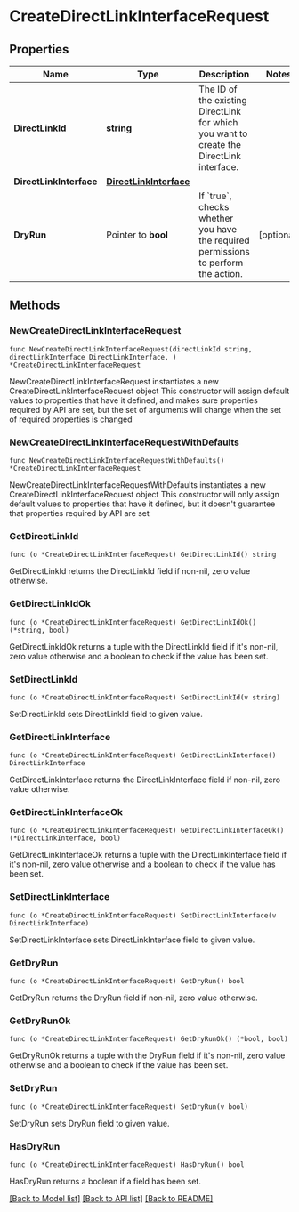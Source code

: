 # CreateDirectLinkInterfaceRequest

## Properties

Name | Type | Description | Notes
------------ | ------------- | ------------- | -------------
**DirectLinkId** | **string** | The ID of the existing DirectLink for which you want to create the DirectLink interface. | 
**DirectLinkInterface** | [**DirectLinkInterface**](DirectLinkInterface.md) |  | 
**DryRun** | Pointer to **bool** | If &#x60;true&#x60;, checks whether you have the required permissions to perform the action. | [optional] 

## Methods

### NewCreateDirectLinkInterfaceRequest

`func NewCreateDirectLinkInterfaceRequest(directLinkId string, directLinkInterface DirectLinkInterface, ) *CreateDirectLinkInterfaceRequest`

NewCreateDirectLinkInterfaceRequest instantiates a new CreateDirectLinkInterfaceRequest object
This constructor will assign default values to properties that have it defined,
and makes sure properties required by API are set, but the set of arguments
will change when the set of required properties is changed

### NewCreateDirectLinkInterfaceRequestWithDefaults

`func NewCreateDirectLinkInterfaceRequestWithDefaults() *CreateDirectLinkInterfaceRequest`

NewCreateDirectLinkInterfaceRequestWithDefaults instantiates a new CreateDirectLinkInterfaceRequest object
This constructor will only assign default values to properties that have it defined,
but it doesn't guarantee that properties required by API are set

### GetDirectLinkId

`func (o *CreateDirectLinkInterfaceRequest) GetDirectLinkId() string`

GetDirectLinkId returns the DirectLinkId field if non-nil, zero value otherwise.

### GetDirectLinkIdOk

`func (o *CreateDirectLinkInterfaceRequest) GetDirectLinkIdOk() (*string, bool)`

GetDirectLinkIdOk returns a tuple with the DirectLinkId field if it's non-nil, zero value otherwise
and a boolean to check if the value has been set.

### SetDirectLinkId

`func (o *CreateDirectLinkInterfaceRequest) SetDirectLinkId(v string)`

SetDirectLinkId sets DirectLinkId field to given value.


### GetDirectLinkInterface

`func (o *CreateDirectLinkInterfaceRequest) GetDirectLinkInterface() DirectLinkInterface`

GetDirectLinkInterface returns the DirectLinkInterface field if non-nil, zero value otherwise.

### GetDirectLinkInterfaceOk

`func (o *CreateDirectLinkInterfaceRequest) GetDirectLinkInterfaceOk() (*DirectLinkInterface, bool)`

GetDirectLinkInterfaceOk returns a tuple with the DirectLinkInterface field if it's non-nil, zero value otherwise
and a boolean to check if the value has been set.

### SetDirectLinkInterface

`func (o *CreateDirectLinkInterfaceRequest) SetDirectLinkInterface(v DirectLinkInterface)`

SetDirectLinkInterface sets DirectLinkInterface field to given value.


### GetDryRun

`func (o *CreateDirectLinkInterfaceRequest) GetDryRun() bool`

GetDryRun returns the DryRun field if non-nil, zero value otherwise.

### GetDryRunOk

`func (o *CreateDirectLinkInterfaceRequest) GetDryRunOk() (*bool, bool)`

GetDryRunOk returns a tuple with the DryRun field if it's non-nil, zero value otherwise
and a boolean to check if the value has been set.

### SetDryRun

`func (o *CreateDirectLinkInterfaceRequest) SetDryRun(v bool)`

SetDryRun sets DryRun field to given value.

### HasDryRun

`func (o *CreateDirectLinkInterfaceRequest) HasDryRun() bool`

HasDryRun returns a boolean if a field has been set.


[[Back to Model list]](../README.md#documentation-for-models) [[Back to API list]](../README.md#documentation-for-api-endpoints) [[Back to README]](../README.md)


